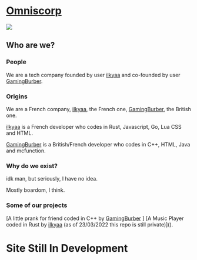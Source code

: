 # [Omniscorp](https://github.com/OmnisCorp)

![](https://tinyurl.com/omniscorplogo2022)

## Who are we?

### People

We are a tech company founded by user [ilkyaa](https://github.com/ilkyaa) and co-founded by user [GamingBurber](https://github.com/GamingBurber).

### Origins

We are a French company, [ilkyaa](https://github.com/ilkyaa), the French one, [GamingBurber](https://github.com/GamingBurber), the British one.

[ilkyaa](https://github.com/ilkyaa) is a French developer who codes in Rust, Javascript, Go, Lua CSS and HTML.

[GamingBurber](https://github.com/GamingBurber) is a British/French developer who codes in C++, HTML, Java and mcfunction.

### Why do we exist?

idk man, but seriously, I have no idea.

Mostly boardom, I think.

### Some of our projects

[A little prank for friend coded in C++ by [GamingBurber](https://github.com/GamingBurber) [](https://github.com/OmnisCorp/CPU-RAM_EQUALS_NOT-HAPPY)]
[A Music Player coded in Rust by [ilkyaa](https://github.com/ilkyaa) (as of 23/03/2022 this repo is still private)]().

# Site Still In Development
